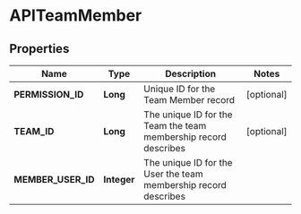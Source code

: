 
# APITeamMember

## Properties
Name | Type | Description | Notes
------------ | ------------- | ------------- | -------------
**PERMISSION_ID** | **Long** | Unique ID for the Team Member record |  [optional]
**TEAM_ID** | **Long** | The unique ID for the Team the team membership record describes |  [optional]
**MEMBER_USER_ID** | **Integer** | The unique ID for the User the team membership record describes | 



